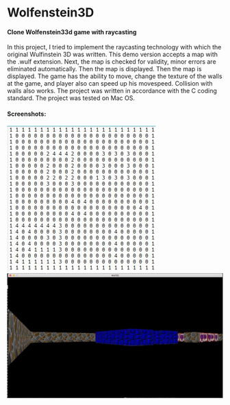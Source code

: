 # Wolfenstein3D
#### Clone Wolfenstein33d game with raycasting

In this project, I tried to implement the raycasting technology with which the original Wulfinstein 3D was written.
This demo version accepts a map with the .wulf extension.
Next, the map is checked for validity, minor errors are eliminated automatically. Then the map is displayed. Then the map is displayed.
The game has the ability to move, change the texture of the walls at the game, and player also can speed up his movespeed. Collision with walls also works.
The project was written in accordance with the C coding standard.
The project was tested on Mac OS.

#### Screenshots:

![RT_Screen1](https://github.com/davin41k/Wolfenstein3D/blob/master/screenshots/wolf_map.jpg)
![RT_Screen1](https://github.com/davin41k/Wolfenstein3D/blob/master/screenshots/wolf1.jpg)
